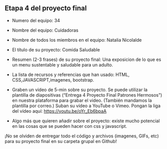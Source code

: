 ## Etapa 4 del proyecto final

- Numero del equipo: 34
- Nombre del equipo: Cuidadoras
- Nombre de todos los miembros en el equipo: Natalia Nicolalde
- El título de su proyecto: Comida Saludable
- Resumen (2-3 frases) de su proyecto final: Una exposicion de lo que es un menu sustentable y saludable para un adulto.
- La lista de recursos y referencias que han usado: HTML, CSS,JAVASCRIPT,imagenes, bootstrap. 
- Graben un video de 5-min sobre su proyecto. Se puede utilizar la plantilla de diapositivas (“Entrega 4 Proyecto Final Patrones Hermosos”) en nuestra plataforma para grabar el video. (También mandamos la plantilla por correo.) Suban su vídeo a YouTube o Vimeo. Pongan la liga del vídeo aquí: https://youtu.be/oYr_Eb6bpaA

- Algo más que quieren añadir sobre el proyecto: existe mucho potencial en las cosas que se pueden hacer con css y javascript. 

¡No se olviden de entregar todo el código y archivos (imagenes, GIFs, etc) para su proyecto final en su carpeta grupal en Github!

